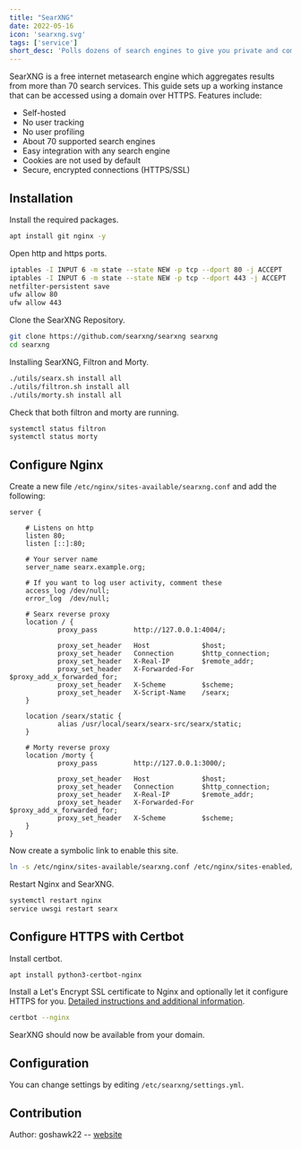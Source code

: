 ```yaml
---
title: "SearXNG"
date: 2022-05-16
icon: 'searxng.svg'
tags: ['service']
short_desc: 'Polls dozens of search engines to give you private and complete search results.'
---
```


SearXNG is a free internet metasearch engine which aggregates results
from more than 70 search services. This guide sets up a working instance
that can be accessed using a domain over HTTPS. Features include:

-  Self-hosted
-  No user tracking
-  No user profiling
-  About 70 supported search engines
-  Easy integration with any search engine
-  Cookies are not used by default
-  Secure, encrypted connections (HTTPS/SSL)

## Installation

Install the required packages.

```sh
apt install git nginx -y
```

Open http and https ports.

```sh
iptables -I INPUT 6 -m state --state NEW -p tcp --dport 80 -j ACCEPT
iptables -I INPUT 6 -m state --state NEW -p tcp --dport 443 -j ACCEPT
netfilter-persistent save
ufw allow 80
ufw allow 443
```

Clone the SearXNG Repository.

```sh
git clone https://github.com/searxng/searxng searxng
cd searxng
```

Installing SearXNG, Filtron and Morty.

```sh
./utils/searx.sh install all
./utils/filtron.sh install all
./utils/morty.sh install all
```

Check that both filtron and morty are running.

```sh
systemctl status filtron
systemctl status morty
```

## Configure Nginx

Create a new file `/etc/nginx/sites-available/searxng.conf` and add the
following:

```nginx
server {

    # Listens on http
    listen 80;
    listen [::]:80;

    # Your server name
    server_name searx.example.org;

    # If you want to log user activity, comment these
    access_log /dev/null;
    error_log  /dev/null;

    # Searx reverse proxy
    location / {
            proxy_pass         http://127.0.0.1:4004/;

            proxy_set_header   Host             $host;
            proxy_set_header   Connection       $http_connection;
            proxy_set_header   X-Real-IP        $remote_addr;
            proxy_set_header   X-Forwarded-For  $proxy_add_x_forwarded_for;
            proxy_set_header   X-Scheme         $scheme;
            proxy_set_header   X-Script-Name    /searx;
    }

    location /searx/static {
            alias /usr/local/searx/searx-src/searx/static;
    }

    # Morty reverse proxy
    location /morty {
            proxy_pass         http://127.0.0.1:3000/;

            proxy_set_header   Host             $host;
            proxy_set_header   Connection       $http_connection;
            proxy_set_header   X-Real-IP        $remote_addr;
            proxy_set_header   X-Forwarded-For  $proxy_add_x_forwarded_for;
            proxy_set_header   X-Scheme         $scheme;
    }
}
```


Now create a symbolic link to enable this site.

```sh
ln -s /etc/nginx/sites-available/searxng.conf /etc/nginx/sites-enabled/searxng.conf
```

Restart Nginx and SearXNG.

```sh
systemctl restart nginx
service uwsgi restart searx
```

## Configure HTTPS with Certbot

Install certbot.

```sh
apt install python3-certbot-nginx
```

Install a Let\'s Encrypt SSL certificate to Nginx and optionally let it
configure HTTPS for you. [Detailed instructions and additional information](/basic/certbot).

```sh
certbot --nginx
```

SearXNG should now be available from your domain.

## Configuration

You can change settings by editing `/etc/searxng/settings.yml`.

## Contribution

Author: goshawk22 -- [website](https://goshawk22.uk)
